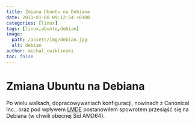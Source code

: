 ```yaml
---
title: Zmiana Ubuntu na Debiana
date: 2011-01-08 09:12:54 +0100
categories: [linux]
tags: [linux,ubuntu,debian]
image:
  path: /assets/img/debian.jpg
  alt: debian
author: michal_cwiklinski
toc: false
---
```


# Zmiana Ubuntu na Debiana

Po wielu walkach, dopracowywaniach konfiguracji, nowinach z Canonical Inc., oraz pod wpływem [LMDE](http://www.linuxmint.com/download_lmde.php) postanowiłem spowrotem przesiąść się na Debiana (w chwili obecnej Sid AMD64).